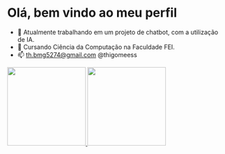 # Olá, bem vindo ao meu perfil

- 🔭 Atualmente trabalhando em um projeto de chatbot, com a utilização de IA.
- 🌱 Cursando Ciência da Computação na Faculdade FEI.
- 📫 th.bmg5274@gmail.com @thigomeess 

 <div>
  <a href="https://github.com/ThiagoBmg">
  <img height="180em" src="https://github-readme-stats.vercel.app/api?username=ThiagoBmg&show_icons=true&theme=dark&include_all_commits=true&count_private=true"/>
  <img height="180em" src="https://github-readme-stats.vercel.app/api/top-langs/?username=ThiagoBmg&layout=compact&langs_count=7&theme=dark"/>
   </div>
